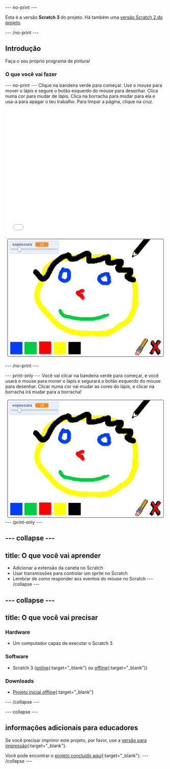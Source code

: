 --- no-print ---

Esta é a versão **Scratch 3** do projeto. Há também uma [versão Scratch 2 do projeto](https://projects.raspberrypi.org/pt-BR/projects/paint-box-scratch2).

--- /no-print ---

## Introdução

Faça o seu próprio programa de pintura!

### O que você vai fazer

--- no-print --- Clique na bandeira verde para começar. Use o mouse para mover o lápis e segure o botão esquerdo do mouse para desenhar. Clica numa cor para mudar de lápis. Clica na borracha para mudar para ela e usa-a para apagar o teu trabalho. Para limpar a página, clique na cruz.

<div class="scratch-preview">
  <iframe allowtransparency="true" width="485" height="402" src="//scratch.mit.edu/projects/embed/345999460/?autostart=false" frameborder="0" scrolling="no"></iframe>
  <img src="images/showcase.png">
</div>

--- /no-print ---

--- print-only --- Você vai clicar na bandeira verde para começar, e você usará o mouse para mover o lápis e segurará o botão esquerdo do mouse para desenhar. Clicar numa cor vai mudar as cores do lápis, e clicar na borracha irá mudar para a borracha!

![demonstração](images/showcase.png) --- /print-only ---

--- collapse ---
---
title: O que você vai aprender
---

+ Adicionar a extensão da caneta no Scratch
+ Usar transmissões para controlar um sprite no Scratch
+ Lembrar de como responder aos eventos do mouse no Scratch --- /collapse ---

--- collapse ---
---
title: O que você vai precisar
---

### Hardware

+ Um computador capaz de executar o Scratch 3

### Software

+ Scratch 3 ([online](http://rpf.io/scratchon){:target="_blank"} ou [offline](http://rpf.io/scratchoff){:target="_blank"})

### Downloads

+ [Projeto inicial offline](http://rpf.io/p/pt-BR/paint-box-go){:target="_blank"}

--- /collapse ---

--- collapse ---

## informações adicionais para educadores

Se você precisar imprimir este projeto, por favor, use a [versão para impressão](https://projects.raspberrypi.org/pt-BR/projects/paint-box/print){:target="_blank"}.

Você pode encontrar o [projeto concluído aqui](http://rpf.io/p/pt-BR/paint-box-get){:target="_blank"}. --- /collapse ---